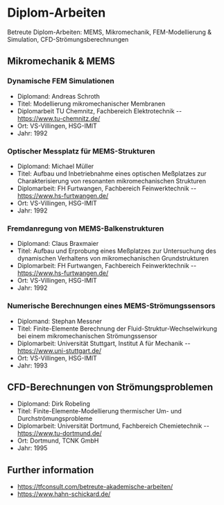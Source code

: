 # Diplom-Arbeiten
Betreute Diplom-Arbeiten: MEMS, Mikromechanik, FEM-Modellierung &amp; Simulation, CFD-Strömungsberechnungen

## Mikromechanik & MEMS

### Dynamische FEM Simulationen
- Diplomand: Andreas Schroth
- Titel: Modellierung mikromechanischer Membranen
- Diplomarbeit TU Chemnitz, Fachbereich Elektrotechnik -- https://www.tu-chemnitz.de/
- Ort: VS-Villingen, HSG-IMIT
- Jahr: 1992

### Optischer Messplatz für MEMS-Strukturen
- Diplomand: Michael Müller
- Titel: Aufbau und Inbetriebnahme eines optischen Meßplatzes zur Charakterisierung von resonanten mikromechanischen Strukturen
- Diplomarbeit: FH Furtwangen, Fachbereich Feinwerktechnik -- https://www.hs-furtwangen.de/
- Ort: VS-Villingen, HSG-IMIT
- Jahr: 1992

### Fremdanregung von MEMS-Balkenstrukturen
- Diplomand: Claus Braxmaier 
- Titel: Aufbau und Erprobung eines Meßplatzes zur Untersuchung des dynamischen Verhaltens von mikromechanischen Grundstrukturen 
- Diplomarbeit: FH Furtwangen, Fachbereich Feinwerktechnik -- https://www.hs-furtwangen.de/
- Ort: VS-Villingen, HSG-IMIT
- Jahr: 1992

### Numerische Berechnungen eines MEMS-Strömungssensors
- Diplomand: Stephan Messner
- Titel: Finite-Elemente Berechnung der Fluid-Struktur-Wechselwirkung bei einem mikromechanischen Strömungssensor
- Diplomarbeit: Universität Stuttgart, Institut A für Mechanik -- https://www.uni-stuttgart.de/
- Ort: VS-Villingen, HSG-IMIT
- Jahr: 1993

## CFD-Berechnungen von Strömungsproblemen
- Diplomand: Dirk Robeling
- Titel: Finite-Elemente-Modellierung thermischer Um- und Durchströmungsprobleme
- Diplomarbeit: Universität Dortmund, Fachbereich Chemietechnik -- https://www.tu-dortmund.de/
- Ort: Dortmund, TCNK GmbH
- Jahr: 1995

## Further information
- https://tfconsult.com/betreute-akademische-arbeiten/
- https://www.hahn-schickard.de/
